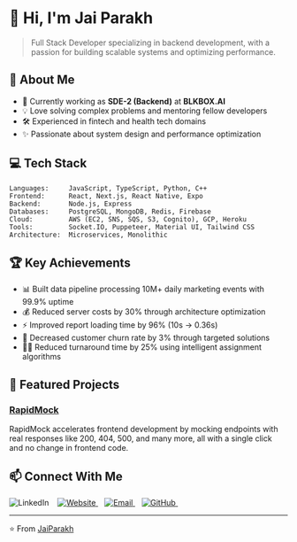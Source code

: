 # 👋 Hi, I'm Jai Parakh

> Full Stack Developer specializing in backend development, with a passion for building scalable systems and optimizing performance.

## 🚀 About Me
- 🔭 Currently working as **SDE-2 (Backend)** at **BLKBOX.AI**
- 💡 Love solving complex problems and mentoring fellow developers
- 🛠️ Experienced in fintech and health tech domains
- ✨ Passionate about system design and performance optimization

## 💻 Tech Stack

```text
Languages:     JavaScript, TypeScript, Python, C++
Frontend:      React, Next.js, React Native, Expo
Backend:       Node.js, Express
Databases:     PostgreSQL, MongoDB, Redis, Firebase
Cloud:         AWS (EC2, SNS, SQS, S3, Cognito), GCP, Heroku
Tools:         Socket.IO, Puppeteer, Material UI, Tailwind CSS
Architecture:  Microservices, Monolithic
```

## 🏆 Key Achievements

- 📊 Built data pipeline processing 10M+ daily marketing events with 99.9% uptime
- 💰 Reduced server costs by 30% through architecture optimization
- ⚡ Improved report loading time by 96% (10s → 0.36s)
- 🎯 Decreased customer churn rate by 3% through targeted solutions
- 🏃‍♂️ Reduced turnaround time by 25% using intelligent assignment algorithms

## 🌟 Featured Projects

### [RapidMock](https://www.rapidmock.com/)
RapidMock accelerates frontend development by mocking endpoints with real responses like 200, 404, 500, and many more, all with a single click and no change in frontend code.


## 📫 Connect With Me

<div align="left">
  <a >
    <img src="https://custom-icon-badges.demolab.com/badge/-LinkedIn-0A66C2?style=for-the-badge&logo=linkedin&logoColor=white" alt="LinkedIn"/>
  </a>&nbsp;&nbsp;
  
  <a href="https://www.parakhjs.com">
    <img src="https://custom-icon-badges.demolab.com/badge/-Portfolio-4285F4?style=for-the-badge&logo=browser&logoColor=white" alt="Website"/>
  </a>&nbsp;&nbsp;
  
  <a href="mailto:jaiparakh.kota.10@gmail.com">
    <img src="https://custom-icon-badges.demolab.com/badge/-Email-EA4335?style=for-the-badge&logo=gmail&logoColor=white" alt="Email"/>
  </a>&nbsp;&nbsp;
  
  <a href="https://github.com/JaiParakh">
    <img src="https://custom-icon-badges.demolab.com/badge/-GitHub-181717?style=for-the-badge&logo=github&logoColor=white" alt="GitHub"/>
  </a>&nbsp;&nbsp;
</div>

---
⭐️ From [JaiParakh](https://github.com/JaiParakh)
